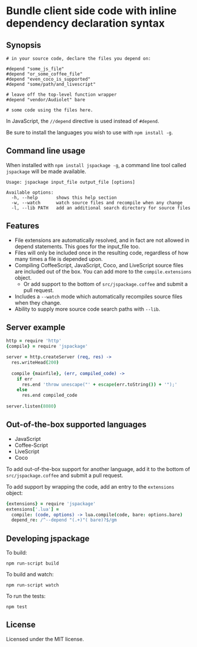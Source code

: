 Bundle client side code with inline dependency declaration syntax
=================================================================

## Synopsis

    # in your source code, declare the files you depend on:
    
    #depend "some_js_file"
    #depend "or_some_coffee_file"
    #depend "even_coco_is_supported"
    #depend "some/path/and_livescript"

    # leave off the top-level function wrapper
    #depend "vendor/Audiolet" bare
    
    # some code using the files here.

In JavaScript, the `//depend` directive is used instead of `#depend`.

Be sure to install the languages you wish to use with `npm install -g`.

## Command line usage

When installed with `npm install jspackage -g`, a command line tool called
`jspackage` will be made available.

```
Usage: jspackage input_file output_file [options]

Available options:
  -h, --help       shows this help section
  -w, --watch      watch source files and recompile when any change
  -l, --lib PATH   add an additional search directory for source files
```

## Features

* File extensions are automatically resolved, and in fact are not allowed in
  depend statements. This goes for the input_file too.
* Files will only be included once in the resulting code, regardless of how
  many times a file is depended upon.
* Compiling CoffeeScript, JavaScript, Coco, and LiveScript source files are
  included out of the box.  You can add more to the `compile.extensions`
  object.
  - Or add support to the bottom of `src/jspackage.coffee` and submit a pull
    request.
* Includes a `--watch` mode which automatically recompiles source files when
  they change.
* Ability to supply more source code search paths with `--lib`.
  
## Server example

```coffee
http = require 'http'
{compile} = require 'jspackage'

server = http.createServer (req, res) ->
  res.writeHead(200)
 
  compile {mainfile}, (err, compiled_code) ->
    if err
      res.end 'throw unescape("' + escape(err.toString()) + '");'
    else
      res.end compiled_code
 
server.listen(8080)
```

## Out-of-the-box supported languages

 * JavaScript
 * Coffee-Script
 * LiveScript
 * Coco

To add out-of-the-box support for another language, add it to the bottom of
`src/jspackage.coffee` and submit a pull request.

To add support by wrapping the code, add an entry to the `extensions`
object:

```coffee
{extensions} = require 'jspackage'
extensions['.lua'] =
  compile: (code, options) -> lua.compile(code, bare: options.bare)
  depend_re: /^--depend "(.+)"( bare)?$/gm
```

## Developing jspackage

To build:

    npm run-script build

To build and watch:

    npm run-script watch

To run the tests:

    npm test
    
## License

Licensed under the MIT license.

